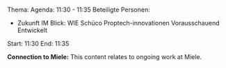 # 
Thema: 
Agenda: 11:30 - 11:35
Beteiligte Personen:
- Zukunft IM Blick: WIE Schüco Proptech-innovationen Vorausschauend Entwickelt

Start: 11:30
End: 11:35

**Connection to Miele:** This content relates to ongoing work at Miele.
